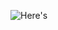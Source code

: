 ![Here's](https://static.wikia.nocookie.net/brawlstars/images/3/33/Max_Skin-Default.png/revision/latest/scale-to-width-down/255?cb=20201110222310)

